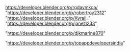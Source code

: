 https://developer.blender.org/p/rgdavmkoa/
"https://developer.blender.org/p/robertroy2312"
"https://developer.blender.org/p/Kyraii_"
"https://developer.blender.org/p/janet1233"
 
"https://developer.blender.org/p/djkmarine870"


"https://developer.blender.org/p/topappdevelopersindia"


 
